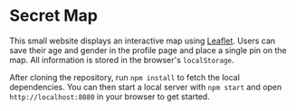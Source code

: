 # Secret Map

This small website displays an interactive map using [Leaflet](https://leafletjs.com/).
Users can save their age and gender in the profile page and place a single pin on
the map. All information is stored in the browser's `localStorage`.

After cloning the repository, run `npm install` to fetch the local dependencies.
You can then start a local server with `npm start` and open `http://localhost:8080` in your browser to get started.
